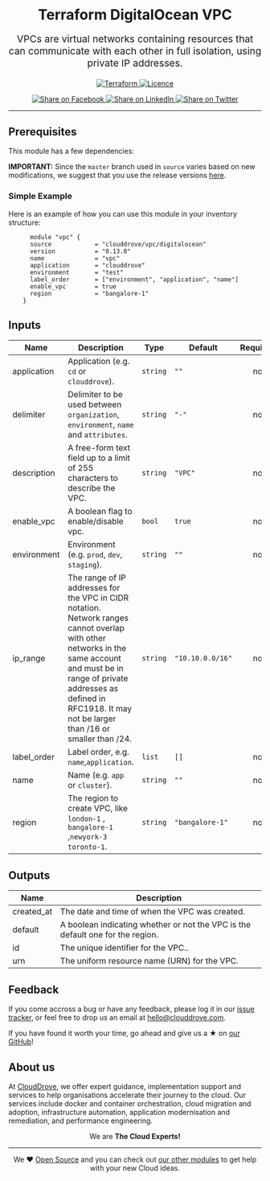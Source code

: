 <!-- This file was automatically generated by the `geine`. Make all changes to `README.yaml` and run `make readme` to rebuild this file. -->


<h1 align="center">
    Terraform DigitalOcean VPC
</h1>

<p align="center" style="font-size: 1.2rem;"> 
    VPCs are virtual networks containing resources that can communicate with each other in full isolation, using private IP addresses.
     </p>

<p align="center">

<a href="https://www.terraform.io">
  <img src="https://img.shields.io/badge/Terraform-v0.13-green" alt="Terraform">
</a>
<a href="LICENSE.md">
  <img src="https://img.shields.io/badge/License-MIT-blue.svg" alt="Licence">
</a>


</p>
<p align="center">

<a href='https://facebook.com/sharer/sharer.php?u=https://github.com/clouddrove/terraform-digitalocean-vpc'>
  <img title="Share on Facebook" src="https://user-images.githubusercontent.com/50652676/62817743-4f64cb80-bb59-11e9-90c7-b057252ded50.png" />
</a>
<a href='https://www.linkedin.com/shareArticle?mini=true&title=Terraform+DigitalOcean+VPC&url=https://github.com/clouddrove/terraform-digitalocean-vpc'>
  <img title="Share on LinkedIn" src="https://user-images.githubusercontent.com/50652676/62817742-4e339e80-bb59-11e9-87b9-a1f68cae1049.png" />
</a>
<a href='https://twitter.com/intent/tweet/?text=Terraform+DigitalOcean+VPC&url=https://github.com/clouddrove/terraform-digitalocean-vpc'>
  <img title="Share on Twitter" src="https://user-images.githubusercontent.com/50652676/62817740-4c69db00-bb59-11e9-8a79-3580fbbf6d5c.png" />
</a>

</p>
<hr>





## Prerequisites

This module has a few dependencies: 








**IMPORTANT:** Since the `master` branch used in `source` varies based on new modifications, we suggest that you use the release versions [here](https://github.com/clouddrove/terraform-digitalocean-vpc/releases).


### Simple Example
Here is an example of how you can use this module in your inventory structure:
```hcl
      module "vpc" {
      source            = "clouddrove/vpc/digitalocean"
      version           = "0.13.0"
      name              = "vpc"
      application       = "clouddrove"
      environment       = "test"
      label_order       = ["environment", "application", "name"]
      enable_vpc        = true
      region            = "bangalore-1"
    }
```






## Inputs

| Name | Description | Type | Default | Required |
|------|-------------|------|---------|:--------:|
| application | Application (e.g. `cd` or `clouddrove`). | `string` | `""` | no |
| delimiter | Delimiter to be used between `organization`, `environment`, `name` and `attributes`. | `string` | `"-"` | no |
| description | A free-form text field up to a limit of 255 characters to describe the VPC. | `string` | `"VPC"` | no |
| enable\_vpc | A boolean flag to enable/disable vpc. | `bool` | `true` | no |
| environment | Environment (e.g. `prod`, `dev`, `staging`). | `string` | `""` | no |
| ip\_range | The range of IP addresses for the VPC in CIDR notation. Network ranges cannot overlap with other networks in the same account and must be in range of private addresses as defined in RFC1918. It may not be larger than /16 or smaller than /24. | `string` | `"10.10.0.0/16"` | no |
| label\_order | Label order, e.g. `name`,`application`. | `list` | `[]` | no |
| name | Name  (e.g. `app` or `cluster`). | `string` | `""` | no |
| region | The region to create VPC, like `london-1` , `bangalore-1` ,`newyork-3` `toronto-1`. | `string` | `"bangalore-1"` | no |

## Outputs

| Name | Description |
|------|-------------|
| created\_at | The date and time of when the VPC was created. |
| default | A boolean indicating whether or not the VPC is the default one for the region. |
| id | The unique identifier for the VPC.. |
| urn | The uniform resource name (URN) for the VPC. |






## Feedback 
If you come accross a bug or have any feedback, please log it in our [issue tracker](https://github.com/clouddrove/terraform-digitalocean-vpc/issues), or feel free to drop us an email at [hello@clouddrove.com](mailto:hello@clouddrove.com).

If you have found it worth your time, go ahead and give us a ★ on [our GitHub](https://github.com/clouddrove/terraform-digitalocean-vpc)!

## About us

At [CloudDrove][website], we offer expert guidance, implementation support and services to help organisations accelerate their journey to the cloud. Our services include docker and container orchestration, cloud migration and adoption, infrastructure automation, application modernisation and remediation, and performance engineering.

<p align="center">We are <b> The Cloud Experts!</b></p>
<hr />
<p align="center">We ❤️  <a href="https://github.com/clouddrove">Open Source</a> and you can check out <a href="https://github.com/clouddrove">our other modules</a> to get help with your new Cloud ideas.</p>

  [website]: https://clouddrove.com
  [github]: https://github.com/clouddrove
  [linkedin]: https://cpco.io/linkedin
  [twitter]: https://twitter.com/clouddrove/
  [email]: https://clouddrove.com/contact-us.html
  [terraform_modules]: https://github.com/clouddrove?utf8=%E2%9C%93&q=terraform-&type=&language=
